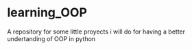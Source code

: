 # learning_OOP
A repository for some little proyects i will do for having a better undertanding of OOP in python
